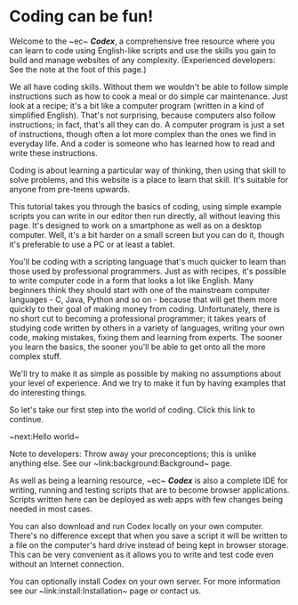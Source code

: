 # Coding can be fun! #
Welcome to the ~ec~ **_Codex_**, a comprehensive free resource where you can learn to code using English-like scripts and use the skills you gain to build and manage websites of any complexity. (Experienced developers: See the note at the foot of this page.)

We all have coding skills. Without them we wouldn't be able to follow simple instructions such as how to cook a meal or do simple car maintenance. Just look at a recipe; it's a bit like a computer program (written in a kind of simplified English). That's not surprising, because computers also follow instructions; in fact, that's all they can do. A computer program is just a set of instructions, though often a lot more complex than the ones we find in everyday life. And a coder is someone who has learned how to read and write these instructions.

Coding is about learning a particular way of thinking, then using that skill to solve problems, and this website is a place to learn that skill. It's suitable for anyone from pre-teens upwards.

This tutorial takes you through the basics of coding, using simple example scripts you can write in our editor then run directly, all without leaving this page. It's designed to work on a smartphone as well as on a desktop computer. Well, it's a bit harder on a small screen but you can do it, though it's preferable to use a PC or at least a tablet.

You'll be coding with a scripting language that's much quicker to learn than those used by professional programmers. Just as with recipes, it's possible to write computer code in a form that looks a lot like English. Many beginners think they should start with one of the mainstream computer languages - C, Java, Python and so on - because that will get them more quickly to their goal of making money from coding. Unfortunately, there is no short cut to becoming a professional programmer; it takes years of studying code written by others in a variety of languages, writing your own code, making mistakes, fixing them and learning from experts. The sooner you learn the basics, the sooner you'll be able to get onto all the more complex stuff.

We'll try to make it as simple as possible by making no assumptions about your level of experience. And we try to make it fun by having examples that do interesting things.

So let's take our first step into the world of coding. Click this link to continue.

~next:Hello world~

Note to developers: Throw away your preconceptions; this is unlike anything else. See our ~link:background:Background~ page.

As well as being a learning resource, ~ec~ **_Codex_** is also a complete IDE for writing, running and testing scripts that are to become browser applications. Scripts written here can be deployed as web apps with few changes being needed in most cases.

You can also download and run Codex locally on your own computer. There's no difference except that when you save a script it will be written to a file on the computer's hard drive instead of being kept in browser storage. This can be very convenient as it allows you to write and test code even without an Internet connection.

You can optionally install Codex on your own server. For more information see our ~link:install:Installation~ page or contact us.
